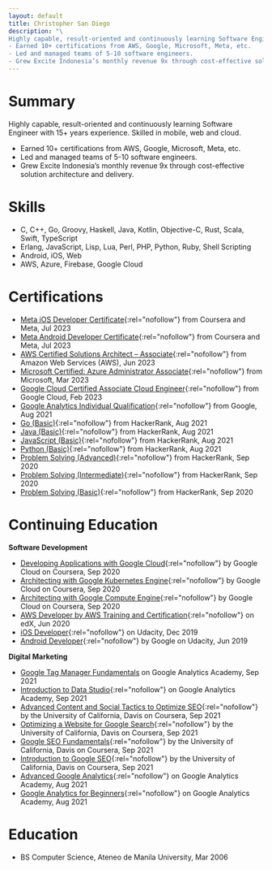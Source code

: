 ```yaml
---
layout: default
title: Christopher San Diego
description: "\
Highly capable, result-oriented and continuously learning Software Engineer with 15+ years experience. Skilled in mobile, web and cloud.
- Earned 10+ certifications from AWS, Google, Microsoft, Meta, etc.
- Led and managed teams of 5-10 software engineers.
- Grew Excite Indonesia’s monthly revenue 9x through cost-effective solution architecture and delivery."
---
```


# Summary

Highly capable, result-oriented and continuously learning Software Engineer with 15+ years experience. Skilled in mobile, web and cloud.
- Earned 10+ certifications from AWS, Google, Microsoft, Meta, etc.
- Led and managed teams of 5-10 software engineers.
- Grew Excite Indonesia’s monthly revenue 9x through cost-effective solution architecture and delivery.

# Skills

- C, C++, Go, Groovy, Haskell, Java, Kotlin, Objective-C, Rust, Scala, Swift, TypeScript
- Erlang, JavaScript, Lisp, Lua, Perl, PHP, Python, Ruby, Shell Scripting
- Android, iOS, Web
- AWS, Azure, Firebase, Google Cloud

# Certifications

- [Meta iOS Developer Certificate](https://www.credly.com/badges/b2c5bf25-e255-401c-a629-d11fd1184f8e/public_url){:rel="nofollow"} from Coursera and Meta, Jul 2023
- [Meta Android Developer Certificate](https://www.credly.com/badges/9e8b46c8-666a-4a5e-88e6-d15b35d74532/public_url){:rel="nofollow"} from Coursera and Meta, Jul 2023
- [AWS Certified Solutions Architect – Associate](https://www.credly.com/badges/abd79e67-1ba4-4d2f-86c5-dba1afc295cb/public_url){:rel="nofollow"} from Amazon Web Services (AWS), Jun 2023
- [Microsoft Certified: Azure Administrator Associate](https://learn.microsoft.com/api/credentials/share/en-us/csandiego/EFDA2AEE1574990A?sharingId=943982716263727D){:rel="nofollow"} from Microsoft, Mar 2023
- [Google Cloud Certified Associate Cloud Engineer](https://www.credential.net/d98e3d1b-e814-4648-adcb-c4e0393d2632){:rel="nofollow"} from Google Cloud, Feb 2023
- [Google Analytics Individual Qualification](https://skillshop.exceedlms.com/student/award/Vwk2EJVSpkffafdffRdGBgVw){:rel="nofollow"} from Google, Aug 2021
- [Go (Basic)](https://www.hackerrank.com/certificates/6371e5486d1d){:rel="nofollow"} from HackerRank, Aug 2021
- [Java (Basic)](https://www.hackerrank.com/certificates/161f86ffefff){:rel="nofollow"} from HackerRank, Aug 2021
- [JavaScript (Basic)](https://www.hackerrank.com/certificates/a752c48894bf){:rel="nofollow"} from HackerRank, Aug 2021
- [Python (Basic)](https://www.hackerrank.com/certificates/a846d2656288){:rel="nofollow"} from HackerRank, Aug 2021
- [Problem Solving (Advanced)](https://www.hackerrank.com/certificates/ad47d2d6e7d5){:rel="nofollow"} from HackerRank, Sep 2020
- [Problem Solving (Intermediate)](https://www.hackerrank.com/certificates/a8cbfb4a747b){:rel="nofollow"} from HackerRank, Sep 2020
- [Problem Solving (Basic)](https://www.hackerrank.com/certificates/2d7646232d23){:rel="nofollow"} from HackerRank, Sep 2020

# Continuing Education

**Software Development**

- [Developing Applications with Google Cloud](https://www.coursera.org/account/accomplishments/specialization/certificate/J667WVKMXDJ7){:rel="nofollow"} by Google Cloud on Coursera, Sep 2020
- [Architecting with Google Kubernetes Engine](https://www.coursera.org/account/accomplishments/specialization/certificate/B2YM9B2SLW3E){:rel="nofollow"} by Google Cloud on Coursera, Sep 2020
- [Architecting with Google Compute Engine](https://www.coursera.org/account/accomplishments/specialization/certificate/655FMUDLMRWG){:rel="nofollow"} by Google Cloud on Coursera, Sep 2020
- [AWS Developer by AWS Training and Certification](https://www.edx.org/xseries/aws-developer-series){:rel="nofollow"} on edX, Jun 2020
- [iOS Developer](https://www.udacity.com/course/ios-developer-nanodegree--nd003){:rel="nofollow"} on Udacity, Dec 2019
- [Android Developer](https://www.udacity.com/course/android-kotlin-developer-nanodegree--nd940){:rel="nofollow"} by Google on Udacity, Jun 2019

**Digital Marketing**

- [Google Tag Manager Fundamentals](https://analytics.google.com/analytics/academy/certificate/npGN4VGaRIuOwFS7r5AF8w) on Google Analytics Academy, Sep 2021
- [Introduction to Data Studio](https://analytics.google.com/analytics/academy/certificate/Os-o08u2QGy4g1f3PxOU6w){:rel="nofollow"} on Google Analytics Academy, Sep 2021
- [Advanced Content and Social Tactics to Optimize SEO](https://www.coursera.org/account/accomplishments/certificate/8YY75WWWXBT7){:rel="nofollow"} by the University of California, Davis on Coursera, Sep 2021
- [Optimizing a Website for Google Search](https://www.coursera.org/account/accomplishments/certificate/XX2QW6LSMBB5){:rel="nofollow"} by the University of California, Davis on Coursera, Sep 2021
- [Google SEO Fundamentals](https://www.coursera.org/account/accomplishments/certificate/DMDKQJQ8AQJT){:rel="nofollow"} by the University of California, Davis on Coursera, Sep 2021
- [Introduction to Google SEO](https://www.coursera.org/account/accomplishments/certificate/VQ5UXWPT2CD2){:rel="nofollow"} by the University of California, Davis on Coursera, Sep 2021
- [Advanced Google Analytics](https://analytics.google.com/analytics/academy/certificate/LpOc9WJ9S8CuO1J-9yvLmA){:rel="nofollow"} on Google Analytics Academy, Aug 2021
- [Google Analytics for Beginners](https://analytics.google.com/analytics/academy/certificate/iVbJEAv7Rmy28_jM6cVv1g){:rel="nofollow"} on Google Analytics Academy, Aug 2021

# Education

- BS Computer Science, Ateneo de Manila University, Mar 2006
